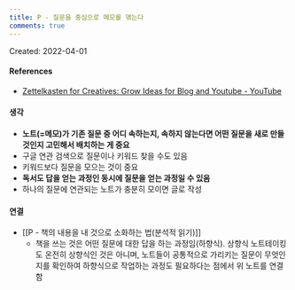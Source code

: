```yaml
---
title: P - 질문을 중심으로 메모를 엮는다
comments: true
---
```


Created: 2022-04-01

>

#### References
- [Zettelkasten for Creatives: Grow Ideas for Blog and Youtube - YouTube](https://youtu.be/3gytNdMaRzw?t=257)

#### 생각
- **노트(=메모)가 기존 질문 중 어디 속하는지, 속하지 않는다면 어떤 질문을 새로 만들 것인지 고민해서 배치하는 게 중요**
- 구글 연관 검색으로 질문이나 키워드 찾을 수도 있음
- 키워드보다 질문을 모으는 것이 중요
- **독서도 답을 얻는 과정인 동시에 질문을 얻는 과정일 수 있음**
- 하나의 질문에 연관되는 노트가 충분히 모이면 글로 작성

#### 연결
- [[P - 책의 내용을 내 것으로 소화하는 법(분석적 읽기)]]
    - 책을 쓰는 것은 어떤 질문에 대한 답을 하는 과정임(하향식). 상향식 노트테이킹도 온전히 상향식인 것은 아니며, 노트들이 공통적으로 가리키는 질문이 무엇인지를 확인하여 하향식으로 작업하는 과정도 필요하다는 점에서 위 노트를 연결함

